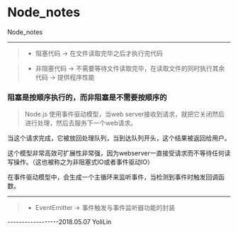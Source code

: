 # Node_notes

Node_notes

-----------------------------

>- 阻塞代码 -> 在文件读取完毕之后才执行完代码

>- 非阻塞代码 -> 不需要等待文件读取完毕，在读取文件的同时执行其余代码 -> 提供程序性能

### 阻塞是按顺序执行的，而非阻塞是不需要按顺序的

> Node.js 使用事件驱动模型，当web server接收到请求，就把它关闭然后进行处理，然后去服务下一个web请求。

当这个请求完成，它被放回处理队列，当到达队列开头，这个结果被返回给用户。

这个模型非常高效可扩展性非常强，因为webserver一直接受请求而不等待任何读写操作。（这也被称之为非阻塞式IO或者事件驱动IO）

在事件驱动模型中，会生成一个主循环来监听事件，当检测到事件时触发回调函数。

-----------------------------

>- EventEmitter -> 事件触发与事件监听器功能的封装

------------------2018.05.07 YoliLin
